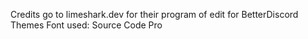 Credits go to limeshark.dev for their program of edit for BetterDiscord Themes
Font used: Source Code Pro 
